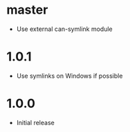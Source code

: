 # master

* Use external can-symlink module

# 1.0.1

* Use symlinks on Windows if possible

# 1.0.0

* Initial release
